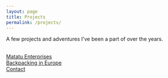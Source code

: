 ```yaml
---
layout: page
title: Projects
permalink: /projects/
---
```


A few projects and adventures I've been a part of over the years. 

<br><a href="{{ site.baseurl }}/matatu_enterprises/">Matatu Enterprises</a>
<br><a href="{{ site.baseurl }}/backpacking-in-europe/">Backpacking in Europe</a>
<br><a href="{{ site.baseurl }}/contact/">Contact</a>
